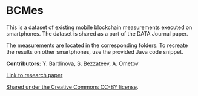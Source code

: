 # BCMes
This is a dataset of existing mobile blockchain measurements executed on smartphones. The dataset is shared as a part of the DATA Journal paper.

The measurements are located in the corresponding folders. To recreate the results on other smartphones, use the provided Java code snippet.

**Contributors:** Y. Bardinova, S. Bezzateev, A. Ometov

[Link to research paper](https://www.mdpi.com/2306-5729/5/3/66)

[Shared under the Creative Commons CC-BY license](https://creativecommons.org/licenses/by/4.0/legalcode).
